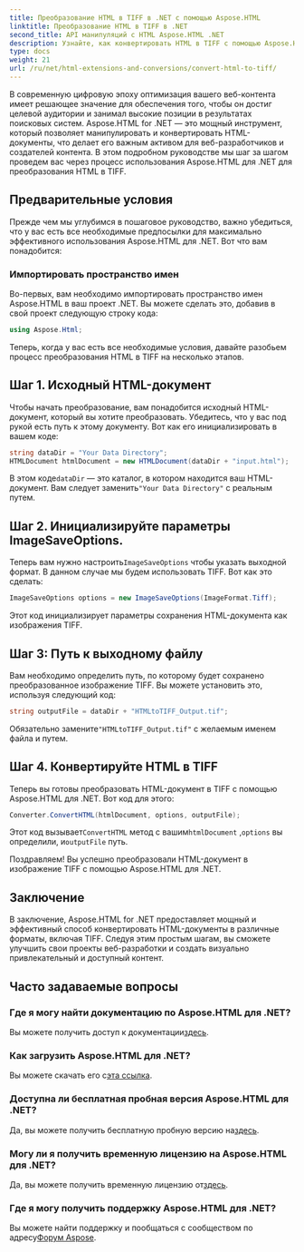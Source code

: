 ```yaml
---
title: Преобразование HTML в TIFF в .NET с помощью Aspose.HTML
linktitle: Преобразование HTML в TIFF в .NET
second_title: API манипуляций с HTML Aspose.HTML .NET
description: Узнайте, как конвертировать HTML в TIFF с помощью Aspose.HTML для .NET. Следуйте нашему пошаговому руководству для эффективной оптимизации веб-контента.
type: docs
weight: 21
url: /ru/net/html-extensions-and-conversions/convert-html-to-tiff/
---
```


В современную цифровую эпоху оптимизация вашего веб-контента имеет решающее значение для обеспечения того, чтобы он достиг целевой аудитории и занимал высокие позиции в результатах поисковых систем. Aspose.HTML for .NET — это мощный инструмент, который позволяет манипулировать и конвертировать HTML-документы, что делает его важным активом для веб-разработчиков и создателей контента. В этом подробном руководстве мы шаг за шагом проведем вас через процесс использования Aspose.HTML для .NET для преобразования HTML в TIFF.

## Предварительные условия

Прежде чем мы углубимся в пошаговое руководство, важно убедиться, что у вас есть все необходимые предпосылки для максимально эффективного использования Aspose.HTML для .NET. Вот что вам понадобится:

### Импортировать пространство имен

Во-первых, вам необходимо импортировать пространство имен Aspose.HTML в ваш проект .NET. Вы можете сделать это, добавив в свой проект следующую строку кода:

```csharp
using Aspose.Html;
```

Теперь, когда у вас есть все необходимые условия, давайте разобьем процесс преобразования HTML в TIFF на несколько этапов.

## Шаг 1. Исходный HTML-документ

Чтобы начать преобразование, вам понадобится исходный HTML-документ, который вы хотите преобразовать. Убедитесь, что у вас под рукой есть путь к этому документу. Вот как его инициализировать в вашем коде:

```csharp
string dataDir = "Your Data Directory";
HTMLDocument htmlDocument = new HTMLDocument(dataDir + "input.html");
```

 В этом коде`dataDir` — это каталог, в котором находится ваш HTML-документ. Вам следует заменить`"Your Data Directory"` с реальным путем.

## Шаг 2. Инициализируйте параметры ImageSaveOptions.

 Теперь вам нужно настроить`ImageSaveOptions` чтобы указать выходной формат. В данном случае мы будем использовать TIFF. Вот как это сделать:

```csharp
ImageSaveOptions options = new ImageSaveOptions(ImageFormat.Tiff);
```

Этот код инициализирует параметры сохранения HTML-документа как изображения TIFF.

## Шаг 3: Путь к выходному файлу

Вам необходимо определить путь, по которому будет сохранено преобразованное изображение TIFF. Вы можете установить это, используя следующий код:

```csharp
string outputFile = dataDir + "HTMLtoTIFF_Output.tif";
```

 Обязательно замените`"HTMLtoTIFF_Output.tif"` с желаемым именем файла и путем.

## Шаг 4. Конвертируйте HTML в TIFF

Теперь вы готовы преобразовать HTML-документ в TIFF с помощью Aspose.HTML для .NET. Вот код для этого:

```csharp
Converter.ConvertHTML(htmlDocument, options, outputFile);
```

 Этот код вызывает`ConvertHTML` метод с вашим`htmlDocument` ,`options` вы определили, и`outputFile` путь.

Поздравляем! Вы успешно преобразовали HTML-документ в изображение TIFF с помощью Aspose.HTML для .NET.

## Заключение

В заключение, Aspose.HTML for .NET предоставляет мощный и эффективный способ конвертировать HTML-документы в различные форматы, включая TIFF. Следуя этим простым шагам, вы сможете улучшить свои проекты веб-разработки и создать визуально привлекательный и доступный контент.

## Часто задаваемые вопросы

### Где я могу найти документацию по Aspose.HTML для .NET?
 Вы можете получить доступ к документации[здесь](https://reference.aspose.com/html/net/).

### Как загрузить Aspose.HTML для .NET?
 Вы можете скачать его с[эта ссылка](https://releases.aspose.com/html/net/).

### Доступна ли бесплатная пробная версия Aspose.HTML для .NET?
 Да, вы можете получить бесплатную пробную версию на[здесь](https://releases.aspose.com/).

### Могу ли я получить временную лицензию на Aspose.HTML для .NET?
 Да, вы можете получить временную лицензию от[здесь](https://purchase.aspose.com/temporary-license/).

### Где я могу получить поддержку Aspose.HTML для .NET?
 Вы можете найти поддержку и пообщаться с сообществом по адресу[Форум Aspose](https://forum.aspose.com/).